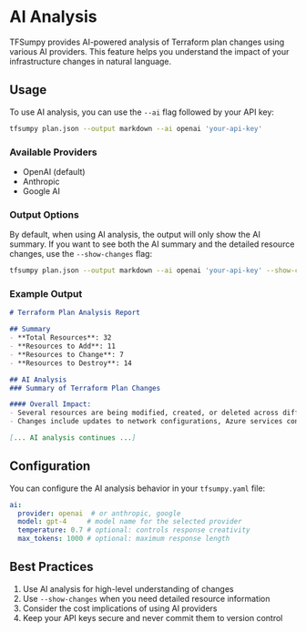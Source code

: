 # AI Analysis

TFSumpy provides AI-powered analysis of Terraform plan changes using various AI providers. This feature helps you understand the impact of your infrastructure changes in natural language.

## Usage

To use AI analysis, you can use the `--ai` flag followed by your API key:

```bash
tfsumpy plan.json --output markdown --ai openai 'your-api-key'
```

### Available Providers

- OpenAI (default)
- Anthropic
- Google AI

### Output Options

By default, when using AI analysis, the output will only show the AI summary. If you want to see both the AI summary and the detailed resource changes, use the `--show-changes` flag:

```bash
tfsumpy plan.json --output markdown --ai openai 'your-api-key' --show-changes
```

### Example Output

```markdown
# Terraform Plan Analysis Report

## Summary
- **Total Resources**: 32
- **Resources to Add**: 11
- **Resources to Change**: 7
- **Resources to Destroy**: 14

## AI Analysis
### Summary of Terraform Plan Changes

#### Overall Impact:
- Several resources are being modified, created, or deleted across different resource groups and regions.
- Changes include updates to network configurations, Azure services configurations, SKU upgrades, and location migrations.

[... AI analysis continues ...]
```

## Configuration

You can configure the AI analysis behavior in your `tfsumpy.yaml` file:

```yaml
ai:
  provider: openai  # or anthropic, google
  model: gpt-4     # model name for the selected provider
  temperature: 0.7 # optional: controls response creativity
  max_tokens: 1000 # optional: maximum response length
```

## Best Practices

1. Use AI analysis for high-level understanding of changes
2. Use `--show-changes` when you need detailed resource information
3. Consider the cost implications of using AI providers
4. Keep your API keys secure and never commit them to version control 